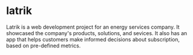 # latrik
Latrik is a web development project for an energy services company. It showcased the company's products,
solutions, and sevices. It also has an app that helps customers make informed decisions about subscription,
based on pre-defined metrics.
